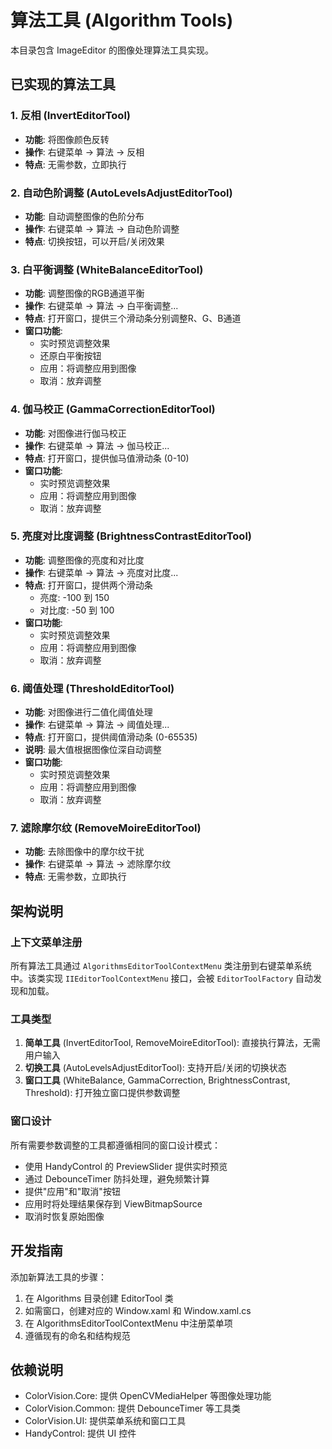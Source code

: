 # 算法工具 (Algorithm Tools)

本目录包含 ImageEditor 的图像处理算法工具实现。

## 已实现的算法工具

### 1. 反相 (InvertEditorTool)
- **功能**: 将图像颜色反转
- **操作**: 右键菜单 -> 算法 -> 反相
- **特点**: 无需参数，立即执行

### 2. 自动色阶调整 (AutoLevelsAdjustEditorTool)
- **功能**: 自动调整图像的色阶分布
- **操作**: 右键菜单 -> 算法 -> 自动色阶调整
- **特点**: 切换按钮，可以开启/关闭效果

### 3. 白平衡调整 (WhiteBalanceEditorTool)
- **功能**: 调整图像的RGB通道平衡
- **操作**: 右键菜单 -> 算法 -> 白平衡调整...
- **特点**: 打开窗口，提供三个滑动条分别调整R、G、B通道
- **窗口功能**: 
  - 实时预览调整效果
  - 还原白平衡按钮
  - 应用：将调整应用到图像
  - 取消：放弃调整

### 4. 伽马校正 (GammaCorrectionEditorTool)
- **功能**: 对图像进行伽马校正
- **操作**: 右键菜单 -> 算法 -> 伽马校正...
- **特点**: 打开窗口，提供伽马值滑动条 (0-10)
- **窗口功能**:
  - 实时预览调整效果
  - 应用：将调整应用到图像
  - 取消：放弃调整

### 5. 亮度对比度调整 (BrightnessContrastEditorTool)
- **功能**: 调整图像的亮度和对比度
- **操作**: 右键菜单 -> 算法 -> 亮度对比度...
- **特点**: 打开窗口，提供两个滑动条
  - 亮度: -100 到 150
  - 对比度: -50 到 100
- **窗口功能**:
  - 实时预览调整效果
  - 应用：将调整应用到图像
  - 取消：放弃调整

### 6. 阈值处理 (ThresholdEditorTool)
- **功能**: 对图像进行二值化阈值处理
- **操作**: 右键菜单 -> 算法 -> 阈值处理...
- **特点**: 打开窗口，提供阈值滑动条 (0-65535)
- **说明**: 最大值根据图像位深自动调整
- **窗口功能**:
  - 实时预览调整效果
  - 应用：将调整应用到图像
  - 取消：放弃调整

### 7. 滤除摩尔纹 (RemoveMoireEditorTool)
- **功能**: 去除图像中的摩尔纹干扰
- **操作**: 右键菜单 -> 算法 -> 滤除摩尔纹
- **特点**: 无需参数，立即执行

## 架构说明

### 上下文菜单注册
所有算法工具通过 `AlgorithmsEditorToolContextMenu` 类注册到右键菜单系统中。该类实现 `IIEditorToolContextMenu` 接口，会被 `EditorToolFactory` 自动发现和加载。

### 工具类型
1. **简单工具** (InvertEditorTool, RemoveMoireEditorTool): 直接执行算法，无需用户输入
2. **切换工具** (AutoLevelsAdjustEditorTool): 支持开启/关闭的切换状态
3. **窗口工具** (WhiteBalance, GammaCorrection, BrightnessContrast, Threshold): 打开独立窗口提供参数调整

### 窗口设计
所有需要参数调整的工具都遵循相同的窗口设计模式：
- 使用 HandyControl 的 PreviewSlider 提供实时预览
- 通过 DebounceTimer 防抖处理，避免频繁计算
- 提供"应用"和"取消"按钮
- 应用时将处理结果保存到 ViewBitmapSource
- 取消时恢复原始图像

## 开发指南

添加新算法工具的步骤：
1. 在 Algorithms 目录创建 EditorTool 类
2. 如需窗口，创建对应的 Window.xaml 和 Window.xaml.cs
3. 在 AlgorithmsEditorToolContextMenu 中注册菜单项
4. 遵循现有的命名和结构规范

## 依赖说明

- ColorVision.Core: 提供 OpenCVMediaHelper 等图像处理功能
- ColorVision.Common: 提供 DebounceTimer 等工具类
- ColorVision.UI: 提供菜单系统和窗口工具
- HandyControl: 提供 UI 控件
